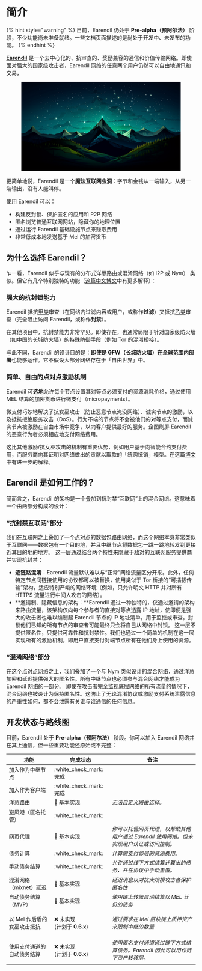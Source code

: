 # 简介

{% hint style="warning" %}
目前，Earendil 仍处于 **Pre-alpha（预阿尔法）** 阶段，不少功能尚未准备就绪。一些文档页面描述的是尚处于开发中、未发布的功能。
{% endhint %}

[**Earendil**](https://earendil.network) 是一个去中心化的、抗审查的、奖励兼容的通信和价值传输网络。即使面对强大的国家级攻击者，Earendil 网络的任意两个用户仍然可以自由地通讯和交易，

<figure><img src="../en/.gitbook/assets/image (12).png" alt=""><figcaption></figcaption></figure>

更简单地说，Earendil 是一个**魔法互联网虫洞**：字节和金钱从一端输入，从另一端输出，没有人能叫停。

使用 Earendil 可以：

* 构建反封锁、保护匿名的应用和 P2P 网络
* 匿名浏览普通互联网网站，隐藏你的地理位置
* 通过运行 Earendil 基础设施节点来赚取费用
* 非常低成本地发送基于 Mel 的加密货币

## 为什么选择 Earendil？

乍一看，Earendil 似乎与现有的分布式洋葱路由或混淆网络（如 I2P 或 Nym） 类似。但它有几个特别独特的功能（[这篇中文博文](https://nullchinchilla.me/2023/11/qian-tan-earendil/)中有更多解释）：

### 强大的抗封锁能力

Earendil 抵抗[甲类](https://nullchinchilla.me/2023/05/two-kinds-of-censorship-resistance/)审查（在网络内过滤内容或用户，或称作**过滤**）又抵抗[乙类](https://nullchinchilla.me/2023/05/two-kinds-of-censorship-resistance/)审查（完全阻止访问 Earendil，或称作**封禁**）。

在其他项目中，抗封禁能力非常罕见。即使存在，也通常局限于针对国家级防火墙（如中国的长城防火墙）的特殊防御手段（例如 Tor 的混淆桥接）。

与此不同，Earendil 的设计目的是：**即使是 GFW（长城防火墙）在全球范围内部署**也能够运作。它不假设大部分网络存在于「自由世界」中。

### 简单、自由的点对点激励机制

Earendil **可选地**允许每个节点设置其对等点必须支付的资源消耗价格，通过使用 MEL 结算的加密货币进行微支付（micropayments）。

微支付巧妙地解决了抗女巫攻击（防止恶意节点淹没网络）、诚实节点的激励，以及抵抗拒绝服务攻击（DoS）。行为不端的节点将不会被他们的对等点支付，而诚实节点被激励在自由市场中竞争，以向客户提供最好的服务。企图刷屏 Earendil 的恶意行为者必须相应地支付网络费用。

这比其他激励/抗女巫攻击的机制有重要优势，例如用户基于向智能合约支付费用，而服务商向其证明对网络做出的贡献以取款的「统购统销」模型。在这篇[博文](https://nullchinchilla.me/2023/07/earendil-incentives/)中有进一步的解释。

## Earendil 是如何工作的？

简而言之，Earendil 的架构是一个叠加到抗封禁“互联网”上的混合网络。这意味着一个由两部分构成的设计：

### “抗封禁互联网”部分

我们在互联网之上叠加了一个点对点的数据包路由网络，而这个网络本身非常类似于互联网——数据包有一个目的地，并且中继节点将数据包一跳一跳地转发到更接近其目的地的地方。 这一层通过结合两个特性来隐藏于敌对的互联网服务提供商并实现抗封禁：

* **逐链路混淆**：Earendil 流量默认难以与“正常”网络流量区分开来。此外，任何特定节点间链接使用的协议都可以被替换，使用类似于 Tor 桥接的“可插拔传输”架构，适应特别严峻的网络环境（例如，只允许明文 HTTP 并对所有 HTTPS 流量进行中间人攻击的网络）。
* \*\*邀请制、隐藏信息的架构：\*\*Earendil 通过一种独特的，仅通过邀请的架构来路由流量，该架构仅向每个参与者的直接对等点透露 IP 地址，使即便是强大的攻击者也难以编制起 Earendil 节点的 IP 地址清单，用于监控或审查。封锁他们已知的所有节点的审查者可能最终只会将自己从网络中封锁。 这一层不提供匿名性，只提供可靠性和抗封禁性。我们也通过一个简单的机制在这一层实现所有的激励机制，即用户直接支付对端节点所有在他们身上使用的资源。

### “混淆网络”部分

在这个点对点网络之上，我们叠加了一个与 Nym 类似设计的混合网络，通过洋葱加密和延迟提供强大的匿名性。所有中继节点也必须参与混合网络才能成为 Earendil 网络的一部分。 即使在攻击者完全监视底层网络的所有流量的情况下，混合网络也被设计为保持匿名性。这防止了无论混淆协议或激励支付系统泄露信息的严重性如何，都不会泄露有关谁与谁通信的任何信息。

## 开发状态与路线图

目前，Earendil 处于 **Pre-alpha（预阿尔法）** 阶段。你可以加入 Earendil 网络并在其上通信，但一些重要功能还原始或不完整：

| 功能               | 完成状态                                         | 备注                                                 |
| ---------------- | -------------------------------------------- | -------------------------------------------------- |
| 加入作为中继节点         | :white\_check\_mark: 完成                      |                                                    |
| 加入作为客户端          | :white\_check\_mark: 完成                      |                                                    |
| 洋葱路由             | 🚧 基本实现                                      | _无法自定义路由选择。_                                       |
| 避风港（匿名托管）        | :white\_check\_mark:                         |                                                    |
| 网页代理             | 🚧 基本实现                                      | _你可以托管网页代理，以帮助其他用户通过 Earendil 使用网络。但未实现用户认证或访问控制。_ |
| 债务计算             | :white\_check\_mark:                         | _计算需支付邻居的资源费用。_                                    |
| 手动债务结算           | :white\_check\_mark:                         | _允许通过线下方式结算计算出的债务，并在协议中手动重置。_                      |
| 混淆网络（mixnet）延迟   | 🚧 基本实现                                      | _延迟消息以对抗大规模攻击者保护匿名性_                               |
| 自动债务结算（MVP）      | 🚧 基本实现                                      | _使用链上转账自动结算以 MEL 计价的债务_                            |
| 以 Mel 作后盾的女巫攻击抵抗 | <p>❌ 未实现<br>(计划于 <strong>0.6.x</strong>)</p> | _通过要求在 Mel 区块链上质押资产来限制中继的数量_                       |
| 使用支付通道的自动债务结算    | <p>❌ 未实现<br>(计划于 <strong>0.6.x</strong>)</p> | _使用匿名支付通道通过链下方式结算债务。Earendil 因此可以用作链下资产转移层。_       |
